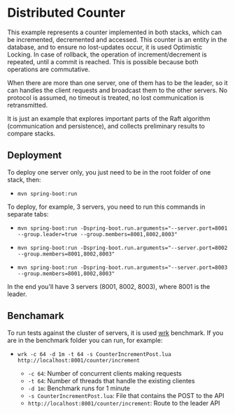 # Distributed Counter

This example represents a counter implemented in both stacks, which can be incremented, decremented and accessed.
This counter is an entity in the database, and to ensure no lost-updates occur, it is used Optimistic Locking. In case of rollback, the operation of increment/decrement is repeated, until a commit is reached. This is possible because both operations are commutative.

When there are more than one server, one of them has to be the leader, so it can handles the client requests and broadcast them to the other servers. No protocol is assumed, no timeout is treated, no lost communication is retransmitted.

It is just an example that explores important parts of the Raft algorithm (communication and persistence), and collects preliminary results to compare stacks.

## Deployment

To deploy one server only, you just need to be in the root folder of one stack, then:

* `mvn spring-boot:run`


To deploy, for example, 3 servers, you need to run this commands in separate tabs:

* `mvn spring-boot:run -Dspring-boot.run.arguments="--server.port=8001 --group.leader=true --group.members=8001,8002,8003"`

* `mvn spring-boot:run -Dspring-boot.run.arguments="--server.port=8002 --group.members=8001,8002,8003"`

* `mvn spring-boot:run -Dspring-boot.run.arguments="--server.port=8003 --group.members=8001,8002,8003"`

In the end you'll have 3 servers (8001, 8002, 8003), where 8001 is the leader.

## Benchamark

To run tests against the cluster of servers, it is used [wrk](https://github.com/wg/wrk) benchmark.
If you are in the benchmark folder you can run, for example:

* `wrk -c 64 -d 1m -t 64 -s CounterIncrementPost.lua http://localhost:8001/counter/increment`

  * `-c 64`: Number of concurrent clients making requests
  * `-t 64`: Number of threads that handle the existing clientes
  * `-d 1m`: Benchmark runs for 1 minute
  * `-s CounterIncrementPost.lua`: File that contains the POST to the API
  * `http://localhost:8001/counter/increment`: Route to the leader API
